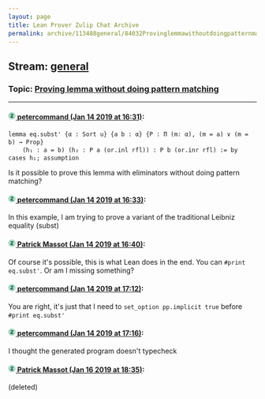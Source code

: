 ```yaml
---
layout: page
title: Lean Prover Zulip Chat Archive 
permalink: archive/113488general/84032Provinglemmawithoutdoingpatternmatching.html
---
```


## Stream: [general](index.html)
### Topic: [Proving lemma without doing pattern matching](84032Provinglemmawithoutdoingpatternmatching.html)

---

#### [![Click to go to Zulip](../../assets/img/zulip2.png) petercommand (Jan 14 2019 at 16:31)](https://leanprover.zulipchat.com/#narrow/stream/113488-general/topic/Proving%20lemma%20without%20doing%20pattern%20matching/near/155091905):
```
lemma eq.subst' {α : Sort u} {a b : α} {P : Π (m: α), (m = a) ∨ (m = b) → Prop} 
    (h₁ : a = b) (h₂ : P a (or.inl rfl)) : P b (or.inr rfl) := by cases h₁; assumption
```
Is it possible to prove this lemma with eliminators without doing pattern matching?

#### [![Click to go to Zulip](../../assets/img/zulip2.png) petercommand (Jan 14 2019 at 16:33)](https://leanprover.zulipchat.com/#narrow/stream/113488-general/topic/Proving%20lemma%20without%20doing%20pattern%20matching/near/155091997):
In this example, I am trying to prove a variant of the traditional Leibniz equality (subst)

#### [![Click to go to Zulip](../../assets/img/zulip2.png) Patrick Massot (Jan 14 2019 at 16:40)](https://leanprover.zulipchat.com/#narrow/stream/113488-general/topic/Proving%20lemma%20without%20doing%20pattern%20matching/near/155092468):
Of course it's possible, this is what Lean does in the end. You can `#print eq.subst'`. Or am I missing something?

#### [![Click to go to Zulip](../../assets/img/zulip2.png) petercommand (Jan 14 2019 at 17:12)](https://leanprover.zulipchat.com/#narrow/stream/113488-general/topic/Proving%20lemma%20without%20doing%20pattern%20matching/near/155094669):
You are right, it's just that I need to ```set_option pp.implicit true``` before ```#print eq.subst'```

#### [![Click to go to Zulip](../../assets/img/zulip2.png) petercommand (Jan 14 2019 at 17:16)](https://leanprover.zulipchat.com/#narrow/stream/113488-general/topic/Proving%20lemma%20without%20doing%20pattern%20matching/near/155094961):
I thought the generated program doesn't typecheck

#### [![Click to go to Zulip](../../assets/img/zulip2.png) Patrick Massot (Jan 16 2019 at 18:35)](https://leanprover.zulipchat.com/#narrow/stream/113488-general/topic/Proving%20lemma%20without%20doing%20pattern%20matching/near/155271925):
(deleted)

